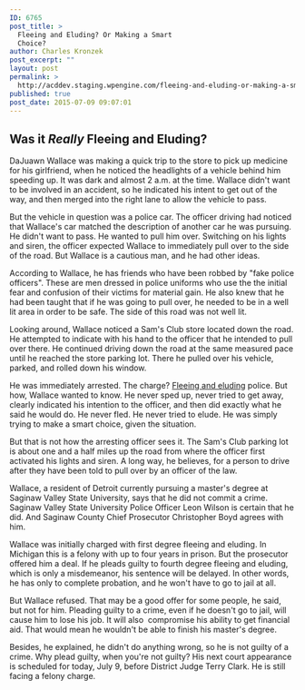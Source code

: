 ```yaml
---
ID: 6765
post_title: >
  Fleeing and Eluding? Or Making a Smart
  Choice?
author: Charles Kronzek
post_excerpt: ""
layout: post
permalink: >
  http://acddev.staging.wpengine.com/fleeing-and-eluding-or-making-a-smart-choice.html
published: true
post_date: 2015-07-09 09:07:01
---
```

<h2>Was it <em>Really</em> Fleeing and Eluding?</h2>
DaJuawn Wallace was making a quick trip to the store to pick up medicine for his girlfriend, when he noticed the headlights of a vehicle behind him speeding up. It was dark and almost 2 a.m. at the time. Wallace didn't want to be involved in an accident, so he indicated his intent to get out of the way, and then merged into the right lane to allow the vehicle to pass.

But the vehicle in question was a police car. The officer driving had noticed that Wallace's car matched the description of another car he was pursuing. He didn't want to pass. He wanted to pull him over. Switching on his lights and siren, the officer expected Wallace to immediately pull over to the side of the road. But Wallace is a cautious man, and he had other ideas.

According to Wallace, he has friends who have been robbed by "fake police officers". These are men dressed in police uniforms who use the the initial fear and confusion of their victims for material gain. He also knew that he had been taught that if he was going to pull over, he needed to be in a well lit area in order to be safe. The side of this road was not well lit.

Looking around, Wallace noticed a Sam's Club store located down the road. He attempted to indicate with his hand to the officer that he intended to pull over there. He continued driving down the road at the same measured pace until he reached the store parking lot. There he pulled over his vehicle, parked, and rolled down his window.

He was immediately arrested. The charge? <a href="http://acddev.staging.wpengine.com/michigan-fleeing-eluding-attorneys-criminal-defense-lawyers.html" target="_blank">Fleeing and eluding</a> police. But how, Wallace wanted to know. He never sped up, never tried to get away, clearly indicated his intention to the officer, and then did exactly what he said he would do. He never fled. He never tried to elude. He was simply trying to make a smart choice, given the situation.

But that is not how the arresting officer sees it. The Sam's Club parking lot is about one and a half miles up the road from where the officer first activated his lights and siren. A long way, he believes, for a person to drive after they have been told to pull over by an officer of the law.

Wallace, a resident of Detroit currently pursuing a master's degree at Saginaw Valley State University, says that he did not commit a crime. Saginaw Valley State University Police Officer Leon Wilson is certain that he did. And Saginaw County Chief Prosecutor Christopher Boyd agrees with him.

Wallace was initially charged with first degree fleeing and eluding. In Michigan this is a felony with up to four years in prison. But the prosecutor offered him a deal. If he pleads guilty to fourth degree fleeing and eluding, which is only a misdemeanor, his sentence will be delayed. In other words, he has only to complete probation, and he won't have to go to jail at all.

But Wallace refused. That may be a good offer for some people, he said, but not for him. Pleading guilty to a crime, even if he doesn't go to jail, will cause him to lose his job. It will also  compromise his ability to get financial aid. That would mean he wouldn't be able to finish his master's degree.

Besides, he explained, he didn't do anything wrong, so he is not guilty of a crime. Why plead guilty, when you're not guilty? His next court appearance is scheduled for today, July 9, before District Judge Terry Clark. He is still facing a felony charge.